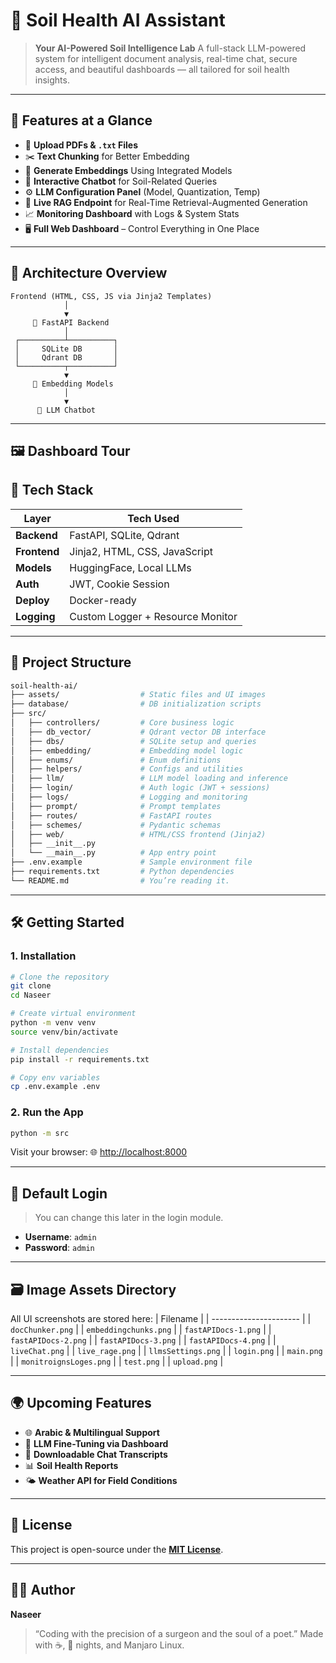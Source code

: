 # 🌱 Soil Health AI Assistant

> **Your AI-Powered Soil Intelligence Lab**
> A full-stack LLM-powered system for intelligent document analysis, real-time chat, secure access, and beautiful dashboards — all tailored for soil health insights.

---

## 🚀 Features at a Glance

* 📂 **Upload PDFs & `.txt` Files**
* ✂️ **Text Chunking** for Better Embedding
* 🧠 **Generate Embeddings** Using Integrated Models
* 💬 **Interactive Chatbot** for Soil-Related Queries
* ⚙️ **LLM Configuration Panel** (Model, Quantization, Temp)
* 🔄 **Live RAG Endpoint** for Real-Time Retrieval-Augmented Generation
* 📈 **Monitoring Dashboard** with Logs & System Stats
* 🖥️ **Full Web Dashboard** – Control Everything in One Place

---

## 🧠 Architecture Overview

```
Frontend (HTML, CSS, JS via Jinja2 Templates)
            │
            ▼
     🚀 FastAPI Backend
            │
 ┌──────────┴──────────┐
 │     SQLite DB       │
 │     Qdrant DB       │
 └──────────┬──────────┘
            ▼
     🧬 Embedding Models
            │
            ▼
      🤖 LLM Chatbot
```

---

## 🖼️ Dashboard Tour

## 🧪 Tech Stack

| Layer        | Tech Used                        |
| ------------ | -------------------------------- |
| **Backend**  | FastAPI, SQLite, Qdrant          |
| **Frontend** | Jinja2, HTML, CSS, JavaScript    |
| **Models**   | HuggingFace, Local LLMs          |
| **Auth**     | JWT, Cookie Session              |
| **Deploy**   | Docker-ready                     |
| **Logging**  | Custom Logger + Resource Monitor |

---

## 📁 Project Structure

```bash
soil-health-ai/
├── assets/                  # Static files and UI images
├── database/                # DB initialization scripts
├── src/
│   ├── controllers/         # Core business logic
│   ├── db_vector/           # Qdrant vector DB interface
│   ├── dbs/                 # SQLite setup and queries
│   ├── embedding/           # Embedding model logic
│   ├── enums/               # Enum definitions
│   ├── helpers/             # Configs and utilities
│   ├── llm/                 # LLM model loading and inference
│   ├── login/               # Auth logic (JWT + sessions)
│   ├── logs/                # Logging and monitoring
│   ├── prompt/              # Prompt templates
│   ├── routes/              # FastAPI routes
│   ├── schemes/             # Pydantic schemas
│   ├── web/                 # HTML/CSS frontend (Jinja2)
│   ├── __init__.py
│   └── __main__.py          # App entry point
├── .env.example             # Sample environment file
├── requirements.txt         # Python dependencies
└── README.md                # You’re reading it.
```

---

## 🛠️ Getting Started

### 1. Installation

```bash
# Clone the repository
git clone 
cd Naseer

# Create virtual environment
python -m venv venv
source venv/bin/activate

# Install dependencies
pip install -r requirements.txt

# Copy env variables
cp .env.example .env
```

### 2. Run the App

```bash
python -m src
```

Visit your browser:
🌐 [http://localhost:8000](http://localhost:8000)

---

## 🔐 Default Login

> You can change this later in the login module.

* **Username**: `admin`
* **Password**: `admin`

---

## 🗃️ Image Assets Directory

All UI screenshots are stored here:
| Filename               |
| ---------------------- |
| `docChunker.png`       |
| `embeddingchunks.png`  |
| `fastAPIDocs-1.png`    |
| `fastAPIDocs-2.png`    |
| `fastAPIDocs-3.png`    |
| `fastAPIDocs-4.png`    |
| `liveChat.png`         |
| `live_rage.png`        |
| `llmsSettings.png`     |
| `login.png`            |
| `main.png`             |
| `monitroignsLoges.png` |
| `test.png`             |
| `upload.png`           |

---

## 🌍 Upcoming Features

* 🌐 **Arabic & Multilingual Support**
* 🧠 **LLM Fine-Tuning via Dashboard**
* 💾 **Downloadable Chat Transcripts**
* 📊 **Soil Health Reports**
* 🌤️ **Weather API for Field Conditions**

---

## 🪪 License

This project is open-source under the **[MIT License](LICENSE)**.

---

## 👨‍🔬 Author

**Naseer**

> “Coding with the precision of a surgeon and the soul of a poet.”
> Made with ☕, 🌙 nights, and Manjaro Linux.
